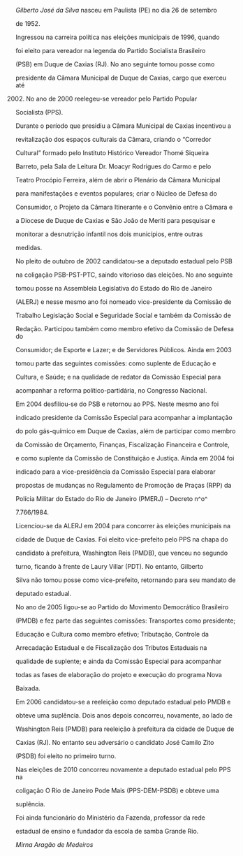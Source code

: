 

*Gilberto José da Silva* nasceu em Paulista (PE) no dia 26 de setembro

de 1952.



Ingressou na carreira política nas eleições municipais de 1996, quando

foi eleito para vereador na legenda do Partido Socialista Brasileiro

(PSB) em Duque de Caxias (RJ). No ano seguinte tomou posse como

presidente da Câmara Municipal de Duque de Caxias, cargo que exerceu até

2002. No ano de 2000 reelegeu-se vereador pelo Partido Popular

Socialista (PPS).



Durante o período que presidiu a Câmara Municipal de Caxias incentivou a

revitalização dos espaços culturais da Câmara, criando o “Corredor

Cultural” formado pelo Instituto Histórico Vereador Thomé Siqueira

Barreto, pela Sala de Leitura Dr. Moacyr Rodrigues do Carmo e pelo

Teatro Procópio Ferreira, além de abrir o Plenário da Câmara Municipal

para manifestações e eventos populares; criar o Núcleo de Defesa do

Consumidor, o Projeto da Câmara Itinerante e o Convênio entre a Câmara e

a Diocese de Duque de Caxias e São João de Meriti para pesquisar e

monitorar a desnutrição infantil nos dois municípios, entre outras

medidas.



No pleito de outubro de 2002 candidatou-se a deputado estadual pelo PSB

na coligação PSB-PST-PTC, saindo vitorioso das eleições. No ano seguinte

tomou posse na Assembleia Legislativa do Estado do Rio de Janeiro

(ALERJ) e nesse mesmo ano foi nomeado vice-presidente da Comissão de

Trabalho Legislação Social e Seguridade Social e também da Comissão de

Redação. Participou também como membro efetivo da Comissão de Defesa do

Consumidor; de Esporte e Lazer; e de Servidores Públicos. Ainda em 2003

tomou parte das seguintes comissões: como suplente de Educação e

Cultura, e Saúde; e na qualidade de redator da Comissão Especial para

acompanhar a reforma político-partidária, no Congresso Nacional.



Em 2004 desfiliou-se do PSB e retornou ao PPS. Neste mesmo ano foi

indicado presidente da Comissão Especial para acompanhar a implantação

do polo gás-químico em Duque de Caxias, além de participar como membro

da Comissão de Orçamento, Finanças, Fiscalização Financeira e Controle,

e como suplente da Comissão de Constituição e Justiça. Ainda em 2004 foi

indicado para a vice-presidência da Comissão Especial para elaborar

propostas de mudanças no Regulamento de Promoção de Praças (RPP) da

Polícia Militar do Estado do Rio de Janeiro (PMERJ) – Decreto n^o^

7.766/1984.



Licenciou-se da ALERJ em 2004 para concorrer às eleições municipais na

cidade de Duque de Caxias. Foi eleito vice-prefeito pelo PPS na chapa do

candidato à prefeitura, Washington Reis (PMDB), que venceu no segundo

turno, ficando à frente de Laury Villar (PDT). No entanto, Gilberto

Silva não tomou posse como vice-prefeito, retornando para seu mandato de

deputado estadual.



No ano de 2005 ligou-se ao Partido do Movimento Democrático Brasileiro

(PMDB) e fez parte das seguintes comissões: Transportes como presidente;

Educação e Cultura como membro efetivo; Tributação, Controle da

Arrecadação Estadual e de Fiscalização dos Tributos Estaduais na

qualidade de suplente; e ainda da Comissão Especial para acompanhar

todas as fases de elaboração do projeto e execução do programa Nova

Baixada.



Em 2006 candidatou-se a reeleição como deputado estadual pelo PMDB e

obteve uma suplência. Dois anos depois concorreu, novamente, ao lado de

Washington Reis (PMDB) para reeleição à prefeitura da cidade de Duque de

Caxias (RJ). No entanto seu adversário o candidato José Camilo Zito

(PSDB) foi eleito no primeiro turno.



Nas eleições de 2010 concorreu novamente a deputado estadual pelo PPS na

coligação O Rio de Janeiro Pode Mais (PPS-DEM-PSDB) e obteve uma

suplência.



Foi ainda funcionário do Ministério da Fazenda, professor da rede

estadual de ensino e fundador da escola de samba Grande Rio.



*Mirna Aragão de Medeiros*



